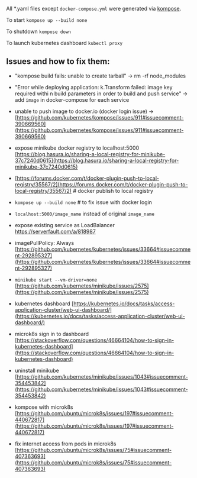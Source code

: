 All *.yaml files except `docker-compose.yml` were generated via [kompose](http://kompose.io).

To start `kompose up --build none`

To shutdown `kompose down`

To launch kubernetes dashboard `kubectl proxy`

## Issues and how to fix them:
- "kompose build fails: unable to create tarball" -> rm -rf node_modules 

- "Error while deploying application: k.Transform failed: image key required withi
n build parameters in order to build and push service" -> add `image` in docker-compose for each service

- unable to push image to docker.io (docker login issue) -> [https://github.com/kubernetes/kompose/issues/911#issuecomment-390669560](https://github.com/kubernetes/kompose/issues/911#issuecomment-390669560)

- expose minikube docker registry to localhost:5000 [https://blog.hasura.io/sharing-a-local-registry-for-minikube-37c7240d0615](https://blog.hasura.io/sharing-a-local-registry-for-minikube-37c7240d0615)

- [https://forums.docker.com/t/docker-plugin-push-to-local-registry/35567/2](https://forums.docker.com/t/docker-plugin-push-to-local-registry/35567/2) # docker publish to local registry

- `kompose up --build none` # to fix issue with docker login

- `localhost:5000/image_name` instead of original `image_name`

- expose existing service as LoadBalancer https://serverfault.com/a/818987

- imagePullPolicy: Always [https://github.com/kubernetes/kubernetes/issues/33664#issuecomment-292895327](https://github.com/kubernetes/kubernetes/issues/33664#issuecomment-292895327)

- `minikube start --vm-driver=none` [https://github.com/kubernetes/minikube/issues/2575](https://github.com/kubernetes/minikube/issues/2575)

- kubernetes dashboard [https://kubernetes.io/docs/tasks/access-application-cluster/web-ui-dashboard/](https://kubernetes.io/docs/tasks/access-application-cluster/web-ui-dashboard/)


- microk8s sign in to dashboard [https://stackoverflow.com/questions/46664104/how-to-sign-in-kubernetes-dashboard](https://stackoverflow.com/questions/46664104/how-to-sign-in-kubernetes-dashboard)

- uninstall minikube [https://github.com/kubernetes/minikube/issues/1043#issuecomment-354453842](https://github.com/kubernetes/minikube/issues/1043#issuecomment-354453842)

- kompose with microk8s [https://github.com/ubuntu/microk8s/issues/197#issuecomment-440672817](https://github.com/ubuntu/microk8s/issues/197#issuecomment-440672817)

- fix internet access from pods in microk8s [https://github.com/ubuntu/microk8s/issues/75#issuecomment-407363693](https://github.com/ubuntu/microk8s/issues/75#issuecomment-407363693)

